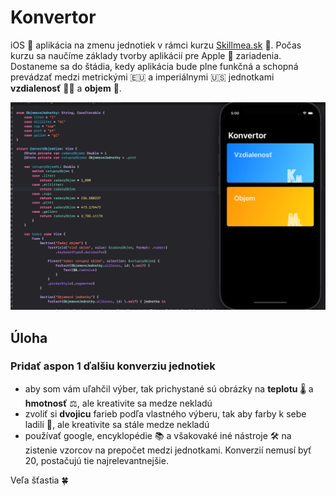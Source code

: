 # Konvertor

iOS :iphone: aplikácia na zmenu jednotiek v rámci kurzu [Skillmea.sk](https://skillmea.sk) :blue_book:.
Počas kurzu sa naučíme základy tvorby aplikácií pre Apple :green_apple: zariadenia.
Dostaneme sa do štádia, kedy aplikácia bude plne funkčná a schopná prevádzať medzi metrickými :eu: a imperiálnymi :us: jednotkami **vzdialenosť** :straight_ruler::triangular_ruler: a **objem** :beer:.

![Konvertor screenshot](https://github.com/pavelsurovy/Konvertor/raw/main/screenshot.png)

## Úloha

### Pridať aspon 1 ďalšiu konverziu jednotiek
* aby som vám uľahčil výber, tak prichystané sú obrázky na **teplotu** :thermometer: a **hmotnosť** :balance_scale:, ale kreativite sa medze nekladú
* zvoliť si **dvojicu** farieb podľa vlastného výberu, tak aby farby k sebe ladili :jigsaw:, ale kreativite sa stále medze nekladú
* používať google, encyklopédie :books: a všakovaké iné nástroje :hammer_and_wrench: na zistenie vzorcov na prepočet medzi jednotkami. Konverzií nemusí byť 20, postačujú tie najrelevantnejšie.

Veľa šťastia :four_leaf_clover:
